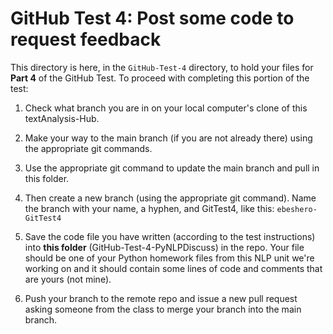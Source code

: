 # GitHub Test 4: Post some code to request feedback

This directory is here, in the `GitHub-Test-4` directory, to hold your files for **Part 4** of the GitHub Test. 
To proceed with completing this portion of the test:

1. Check what branch you are in on your local computer's clone of this textAnalysis-Hub.
1. Make your way to the main branch (if you are not already there) using the appropriate git commands. 
1. Use the appropriate git command to update the main branch and pull in this folder.
1. Then create a new branch (using the appropriate git command). Name the branch with your name, a hyphen, and GitTest4, like this: `ebeshero-GitTest4`
1. Save the code file you have written (according to the test instructions) into **this folder** (GitHub-Test-4-PyNLPDiscuss) in the repo. Your file should be one of your Python homework files from this NLP unit we're working on  and it should contain some lines of code and comments that are yours (not mine).

1. Push your branch to the remote repo and issue a new pull request asking someone from the class to merge your branch into the main branch.
